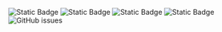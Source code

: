![Static Badge](https://img.shields.io/badge/blacklists-60-000000) ![Static Badge](https://img.shields.io/badge/blacklisted-2926288-cc0000) ![Static Badge](https://img.shields.io/badge/whitelisted-2242-00CC00) ![Static Badge](https://img.shields.io/badge/streaming_blacklist-28106-000000) ![GitHub issues](https://img.shields.io/github/issues/fabriziosalmi/blacklists)
